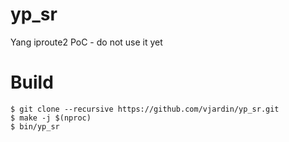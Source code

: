 # yp_sr
Yang iproute2 PoC - do not use it yet

# Build

```
$ git clone --recursive https://github.com/vjardin/yp_sr.git
$ make -j $(nproc)
$ bin/yp_sr
```
